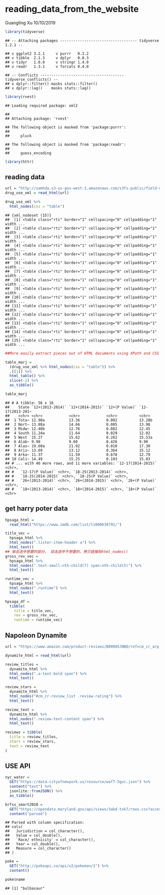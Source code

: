 reading\_data\_from\_the\_website
================
Guangling Xu
10/10/2019

``` r
library(tidyverse)
```

    ## -- Attaching packages ----------------------------------- tidyverse 1.2.1 --

    ## v ggplot2 3.2.1     v purrr   0.3.2
    ## v tibble  2.1.3     v dplyr   0.8.3
    ## v tidyr   1.0.0     v stringr 1.4.0
    ## v readr   1.3.1     v forcats 0.4.0

    ## -- Conflicts -------------------------------------- tidyverse_conflicts() --
    ## x dplyr::filter() masks stats::filter()
    ## x dplyr::lag()    masks stats::lag()

``` r
library(rvest)
```

    ## Loading required package: xml2

    ## 
    ## Attaching package: 'rvest'

    ## The following object is masked from 'package:purrr':
    ## 
    ##     pluck

    ## The following object is masked from 'package:readr':
    ## 
    ##     guess_encoding

``` r
library(httr)
```

## reading data

``` r
url = "http://samhda.s3-us-gov-west-1.amazonaws.com/s3fs-public/field-uploads/2k15StateFiles/NSDUHsaeShortTermCHG2015.htm"
drug_use_xml = read_html(url)

drug_use_xml %>%
  html_nodes(css = "table")
```

    ## {xml_nodeset (15)}
    ##  [1] <table class="rti" border="1" cellspacing="0" cellpadding="1" width ...
    ##  [2] <table class="rti" border="1" cellspacing="0" cellpadding="1" width ...
    ##  [3] <table class="rti" border="1" cellspacing="0" cellpadding="1" width ...
    ##  [4] <table class="rti" border="1" cellspacing="0" cellpadding="1" width ...
    ##  [5] <table class="rti" border="1" cellspacing="0" cellpadding="1" width ...
    ##  [6] <table class="rti" border="1" cellspacing="0" cellpadding="1" width ...
    ##  [7] <table class="rti" border="1" cellspacing="0" cellpadding="1" width ...
    ##  [8] <table class="rti" border="1" cellspacing="0" cellpadding="1" width ...
    ##  [9] <table class="rti" border="1" cellspacing="0" cellpadding="1" width ...
    ## [10] <table class="rti" border="1" cellspacing="0" cellpadding="1" width ...
    ## [11] <table class="rti" border="1" cellspacing="0" cellpadding="1" width ...
    ## [12] <table class="rti" border="1" cellspacing="0" cellpadding="1" width ...
    ## [13] <table class="rti" border="1" cellspacing="0" cellpadding="1" width ...
    ## [14] <table class="rti" border="1" cellspacing="0" cellpadding="1" width ...
    ## [15] <table class="rti" border="1" cellspacing="0" cellpadding="1" width ...

``` r
##More easily extract pieces out of HTML documents using XPath and CSS selectors. 

table_marj = 
  (drug_use_xml %>% html_nodes(css = "table")) %>% 
  .[[1]] %>%
  html_table() %>%
  slice(-1) %>% 
  as_tibble()

table_marj
```

    ## # A tibble: 56 x 16
    ##    State `12+(2013-2014)` `12+(2014-2015)` `12+(P Value)` `12-17(2013-201~
    ##    <chr> <chr>            <chr>            <chr>          <chr>           
    ##  1 Tota~ 12.90a           13.36            0.002          13.28b          
    ##  2 Nort~ 13.88a           14.66            0.005          13.98           
    ##  3 Midw~ 12.40b           12.76            0.082          12.45           
    ##  4 South 11.24a           11.64            0.029          12.02           
    ##  5 West  15.27            15.62            0.262          15.53a          
    ##  6 Alab~ 9.98             9.60             0.426          9.90            
    ##  7 Alas~ 19.60a           21.92            0.010          17.30           
    ##  8 Ariz~ 13.69            13.12            0.364          15.12           
    ##  9 Arka~ 11.37            11.59            0.678          12.79           
    ## 10 Cali~ 14.49            15.25            0.103          15.03           
    ## # ... with 46 more rows, and 11 more variables: `12-17(2014-2015)` <chr>,
    ## #   `12-17(P Value)` <chr>, `18-25(2013-2014)` <chr>,
    ## #   `18-25(2014-2015)` <chr>, `18-25(P Value)` <chr>,
    ## #   `26+(2013-2014)` <chr>, `26+(2014-2015)` <chr>, `26+(P Value)` <chr>,
    ## #   `18+(2013-2014)` <chr>, `18+(2014-2015)` <chr>, `18+(P Value)` <chr>

## get harry poter data

``` r
hpsaga_html = 
  read_html("https://www.imdb.com/list/ls000630791/")
```

``` r
title_vec = 
  hpsaga_html %>%
  html_nodes(".lister-item-header a") %>%
  html_text()
## 单击选中想要的部分， 双击选中不想要的，拷贝链接到html_nodes()
gross_rev_vec = 
  hpsaga_html %>%
  html_nodes(".text-small:nth-child(7) span:nth-child(5)") %>%
  html_text()

runtime_vec = 
  hpsaga_html %>%
  html_nodes(".runtime") %>%
  html_text()

hpsaga_df = 
  tibble(
    title = title_vec,
    rev = gross_rev_vec,
    runtime = runtime_vec)
```

## Napoleon Dynamite

``` r
url = "https://www.amazon.com/product-reviews/B00005JNBQ/ref=cm_cr_arp_d_viewopt_rvwer?ie=UTF8&reviewerType=avp_only_reviews&sortBy=recent&pageNumber=1"

dynamite_html = read_html(url)

review_titles = 
  dynamite_html %>%
  html_nodes(".a-text-bold span") %>%
  html_text()

review_stars = 
  dynamite_html %>%
  html_nodes("#cm_cr-review_list .review-rating") %>%
  html_text()

review_text = 
  dynamite_html %>%
  html_nodes(".review-text-content span") %>%
  html_text()

reviews = tibble(
  title = review_titles,
  stars = review_stars,
  text = review_text
)
```

## USE API

``` r
nyc_water = 
  GET("https://data.cityofnewyork.us/resource/waf7-5gvc.json") %>% 
  content("text") %>%
  jsonlite::fromJSON() %>%
  as_tibble()
```

``` r
brfss_smart2010 = 
  GET("https://opendata.maryland.gov/api/views/3abd-txk7/rows.csv?accessType=DOWNLOAD") %>% 
  content("parsed")
```

    ## Parsed with column specification:
    ## cols(
    ##   Jurisdiction = col_character(),
    ##   Value = col_double(),
    ##   `Race/ ethnicity` = col_character(),
    ##   Year = col_double(),
    ##   Measure = col_character()
    ## )

``` r
poke = 
  GET("http://pokeapi.co/api/v2/pokemon/1") %>%
  content()

poke$name
```

    ## [1] "bulbasaur"
